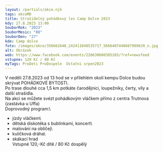 ```yaml
---
layout: /partials/akce.njk
tags: akceMD
title: Strašidelný pohádkový les Camp Dolce 2023
kdy: 27.8.2023 13:00
SouborRok: "2023"
SouborMesic: "08"
SouborDen: "27"
kde: Camp dolce
foto: /images/akce/356662648_242411048535717_5666407448667989639_n.jpg
alt: Obrázek
web: https://www.facebook.com/events/226630600305103/?ref=newsfeed
vstupne: 120 Kč / 80 Kč
myTags: ProDeti ProDospele  Ostatni srpen2023
---
```

<!--StartFragment-->

V neděli 27.8.2023 od 13 hod se v přilehlém okolí kempu Dolce budou skrývat POHÁDKOVÉ BYTOSTI.\
Po trase dlouhé cca 1,5 km potkáte čarodějnici, loupežníky, čerty, víly a další strašidla.\
Na akci se můžete svézt pohádkovým vláčkem přímo z centra Trutnova (zastávka u Uffa)\
Doprovodný program:\
- jízdy vláčkem\
- dětská diskotéka s bublinkami, koncert\
- malování na obličej\
- kuličková dráha\
- skákací hrad\
Vstupné 120,-Kč dítě / 80 Kč dospělý

<!--EndFragment-->